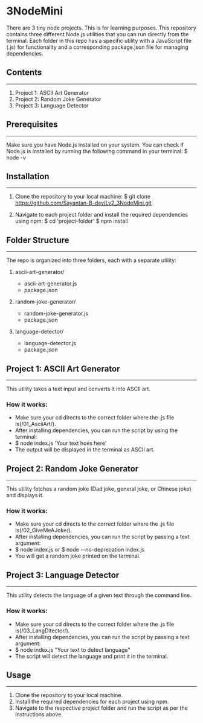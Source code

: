 # 3NodeMini
There are 3 tiny node projects. This is for learning purposes.
This repository contains three different Node.js utilities that you can run directly from the terminal. Each folder in this repo has a specific utility with a JavaScript file (.js) for functionality and a corresponding package.json file for managing dependencies.

## Contents
-----------------
1. Project 1: ASCII Art Generator
2. Project 2: Random Joke Generator
3. Project 3: Language Detector

## Prerequisites
-------------
Make sure you have Node.js installed on your system. You can check if Node.js is installed by running the following command in your terminal:
$ node -v

## Installation
-------------
1. Clone the repository to your local machine:
   $ git clone https://github.com/Sayantan-B-dev/Lv2_3NodeMini.git

2. Navigate to each project folder and install the required dependencies using npm:
   $ cd 'project-folder'
   $ npm install

## Folder Structure
----------------
The repo is organized into three folders, each with a separate utility:

1. ascii-art-generator/
    - ascii-art-generator.js
    - package.json
    
2. random-joke-generator/
    - random-joke-generator.js
    - package.json
    
3. language-detector/
    - language-detector.js
    - package.json

## Project 1: ASCII Art Generator
------------------------------
This utility takes a text input and converts it into ASCII art.

### How it works:
- Make sure your cd directs to the correct folder where the .js file is(/01_AsciiArt/).
- After installing dependencies, you can run the script by using the terminal:
- $ node index.js 'Your text hoes here'
- The output will be displayed in the terminal as ASCII art.

## Project 2: Random Joke Generator
---------------------------------
This utility fetches a random joke (Dad joke, general joke, or Chinese joke) and displays it.

### How it works:
- Make sure your cd directs to the correct folder where the .js file is(/02_GiveMeAJoke/).
- After installing dependencies, you can run the script by passing a text argument:
- $ node index.js    or     $ node --no-deprecation index.js
- You will get a random joke printed on the terminal.

## Project 3: Language Detector
----------------------------
This utility detects the language of a given text through the command line.

### How it works:
- Make sure your cd directs to the correct folder where the .js file is(/03_LangDitector/).
- After installing dependencies, you can run the script by passing a text argument:
- $ node index.js "Your text to detect language"
- The script will detect the language and print it in the terminal.

## Usage
-----
1. Clone the repository to your local machine.
2. Install the required dependencies for each project using npm.
3. Navigate to the respective project folder and run the script as per the instructions above.

